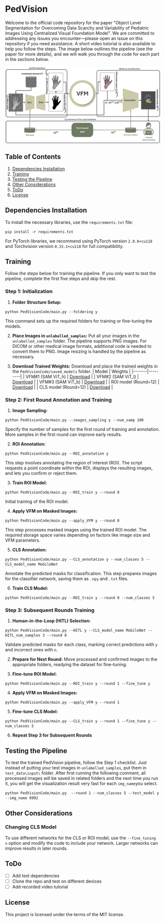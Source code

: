 # PedVision

Welcome to the official code repository for the paper "Object Level Segmentation for Overcoming Data Scarcity and Variability of Pediatric Images Using Centralized Visual Foundation Model". We are committed to addressing any issues you encounter—please open an issue on this repository if you need assistance. A short video tutorial is also available to help you follow the steps. The image below outlines the pipeline (see the paper for more details), and we will walk you through the code for each part in the sections below.

![pipeline](https://github.com/mohofar/PedVision/blob/main/git_images/Pipeline.jpg)

## Table of Contents
1. [Dependencies Installation](#dependencies-installation)
2. [Training](#training)
3. [Testing the Pipeline](#testing-the-pipeline)
4. [Other Considerations](#other-considerations)
5. [ToDo](#todo)
6. [License](#license)

## Dependencies Installation
To install the necessary libraries, use the `requirements.txt` file:
```
pip install -r requirements.txt
```
For PyTorch libraries, we recommend using PyTorch version `2.0.0+cu118` and Torchvision version `0.15.1+cu118` for full compatibility.

## Training 
Follow the steps below for training the pipeline. If you only want to test the pipeline, complete the first five steps and skip the rest.

### Step 1: Initialization 
1. **Folder Structure Setup:**
```
python PedVisionCode/main.py --foldering y
```
   This command sets up the required folders for training or fine-tuning the models.

2. **Place Images in `unlabelled_samples`:**
   Put all your images in the `unlabelled_samples` folder. The pipeline supports PNG images. For DICOM or other medical image formats, additional code is needed to convert them to PNG. Image resizing is handled by the pipeline as necessary.


3. **Download Trained Weights:**
   Download and place the trained weights in the `PedVisionCode/saved_models` folder.
   | Model | Weights |
   |-------|---------|
   | VFM#1 (SAM ViT_h) | [Download](#) |
   | VFM#2 (SAM ViT_l) | [Download](#) |
   | VFM#3 (SAM ViT_b) | [Download](#) |
   | ROI model (Round=12) | [Download](#) |
   | CLS model (Round=12) | [Download](#) |

### Step 2: First Round Annotation and Training 
1. **Image Sampling:**
```
python PedVisionCode/main.py --images_sampling y --num_samp 100
```
   Specify the number of samples for the first round of training and annotation. More samples in the first round can improve early results.

2. **ROI Annotation:**
```
python PedVisionCode/main.py --ROI_annotation y
```
   This step involves annotating the region of interest (ROI). The script requests a point coordinate within the ROI, displays the resulting images, and lets you confirm or reject them.

3. **Train ROI Model:**
```
python PedVisionCode/main.py --ROI_train y --round 0
```
   Initial training of the ROI model.

4. **Apply VFM on Masked Images:**
```
python PedVisionCode/main.py --apply_VFM y --round 0
```
   This step processes masked images using the trained ROI model. The required storage space varies depending on factors like image size and VFM parameters.

5. **CLS Annotation:**
```
python PedVisionCode/main.py --CLS_annotation y --num_classes 5 --CLS_model_name MobileNet
```
   Annotate the predicted masks for classification. This step prepares images for the classifier network, saving them as `.npy` and `.txt` files.

6. **Train CLS Model:**
```
python PedVisionCode/main.py --ROI_train y --round 0 --num_classes 5
```

### Step 3: Subsequent Rounds Training 
1. **Human-in-the-Loop (HITL) Selection:**
```
python PedVisionCode/main.py --HITL y --CLS_model_name MobileNet --HITL_num_samples 3 --round 0
```
   Validate predicted masks for each class, marking correct predictions with `y` and incorrect ones with `n`.

2. **Prepare for Next Round:**
   Move processed and confirmed images to the appropriate folders, readying the dataset for fine-tuning.

3. **Fine-tune ROI Model:**
```
python PedVisionCode/main.py --ROI_train y --round 1 --fine_tune y
```
4. **Apply VFM on Masked Images:**
```
python PedVisionCode/main.py --apply_VFM y --round 1
```
5. **Fine-tune CLS Model:**
```
python PedVisionCode/main.py --CLS_train y --round 1 --fine_tune y --num_classes 5
```
6. **Repeat Step 3 for Subsequent Rounds**

## Testing the Pipeline
To test the trained PedVision pipeline, follow the Step 1 checklist. Just instead of putting your test images in `unlabelled_samples`, put them in `test_data\input\` folder. After first running the following comment, all processed images will be saved in related folders and the next time you run it, you will get the visualization result very fast for each `img_name`you select. 
```
python PedVisionCode/main.py  --round 1 --num_classes 5 --test_model y --img_name 8992
```

## Other Considerations

### Changing CLS Model
To use different networks for the CLS or ROI model, use the `--fine_tuning n` option and modify the code to include your network. Larger networks can improve results in later rounds.

## ToDo
- [ ] Add test dependencies
- [ ] Clone the repo and test on different devices
- [ ] Add recorded video tutorial

## License
This project is licensed under the terms of the MIT license.
